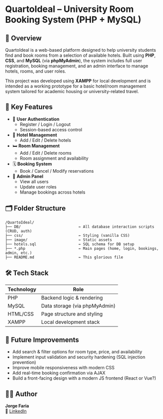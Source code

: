 # QuartoIdeal – University Room Booking System (PHP + MySQL)

## 📌 Overview

QuartoIdeal is a web-based platform designed to help university students find and book rooms from a selection of available hotels. Built using **PHP**, **CSS**, and **MySQL** (via **phpMyAdmin**), the system includes full user registration, booking management, and an admin interface to manage hotels, rooms, and user roles.

This project was developed using **XAMPP** for local development and is intended as a working prototype for a basic hotel/room management system tailored for academic housing or university-related travel.

## 🧠 Key Features

- 🔐 **User Authentication**
  - Register / Login / Logout
  - Session-based access control
- 🏨 **Hotel Management**
  - Add / Edit / Delete hotels
- 🛏️ **Room Management**
  - Add / Edit / Delete rooms
  - Room assignment and availability
- 🗓️ **Booking System**
  - Book / Cancel / Modify reservations
- 👮 **Admin Panel**
  - View all users
  - Update user roles
  - Manage bookings across hotels

## 🗂️ Folder Structure

```
/QuartoIdeal/
├── DB/                          ← All database interaction scripts (CRUD, auth)
├── css/                         ← Styling (vanilla CSS)
├── image/                       ← Static assets
├── hotels.sql                   ← SQL schema for DB setup
├── *.php                        ← Main pages (home, login, bookings, admin, etc.)
├── README.md                    ← This glorious file
```

## 🛠️ Tech Stack

| Technology   | Role                        |
|--------------|-----------------------------|
| PHP          | Backend logic & rendering   |
| MySQL        | Data storage (via phpMyAdmin) |
| HTML/CSS     | Page structure and styling  |
| XAMPP        | Local development stack     |


## 🎯 Future Improvements

- Add search & filter options for room type, price, and availability
- Implement input validation and security hardening (SQL injection prevention)
- Improve mobile responsiveness with modern CSS
- Add real-time booking confirmation via AJAX
- Build a front-facing design with a modern JS frontend (React or Vue?)

## 👨‍💻 Author

**Jorge Faria**  
🔗 [LinkedIn](https://www.linkedin.com/in/fariajorge)

